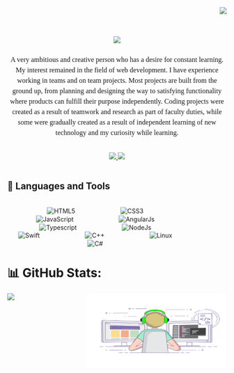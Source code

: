 <div>
   <img align = "right" src="https://visitor-badge.laobi.icu/badge?page_id=KarloMikec.Karlo-Mikec"/>
<br>
   <h1 align="center">
    <img src="https://readme-typing-svg.herokuapp.com/?font=Righteous&size=35&center=true&vCenter=true&width=500&height=70&duration=4000&lines=Hi+There!+👋;+I'm+Karlo+Mikec!;" />
</h1> 
<div align="center">
   <p style="font-family: serif; font-size: 16px; line-height: 1.5;">
A very ambitious and creative person who has a desire for constant learning. My interest remained in the field of web development. I have experience working in teams and on team projects. Most projects are built from the ground up, from planning and designing the way to satisfying functionality where products can fulfill their purpose independently. Coding projects were created as a result of teamwork and research as part of faculty duties, while some were gradually created as a result of independent learning of new technology and my curiosity while learning.
   </p>
</div>
<br>
   <div align="center"> 
     <a href="karlo.mikec18@gmail.com" target="_blank">
       <img src="https://img.shields.io/badge/Gmail-333333?style=for-the-badge&logo=gmail&logoColor=red" />
     </a>
     <a href="https://www.linkedin.com/in/karlomikec/" target="_blank">
       <img src="https://img.shields.io/badge/LinkedIn-0077B5?style=for-the-badge&logo=linkedin&logoColor=white" target="_blank" />
     </a>
   </div>
</div>

<br>


<h2 align="left"> 🧰 Languages and Tools </h2>

<br/>
<div align="center">
   <img align="center" alt="HTML5" width="50px" style="padding-right:100px;" src="https://cdn.jsdelivr.net/gh/devicons/devicon/icons/html5/html5-plain.svg" />
   <img align="center" alt="CSS3" width="50px" style="padding-right:100px;" src="https://cdn.jsdelivr.net/gh/devicons/devicon/icons/css3/css3-plain.svg" />
   <img align="center" alt="JavaScript" width="50px" style="padding-right:100px;" src="https://cdn.jsdelivr.net/gh/devicons/devicon/icons/javascript/javascript-plain.svg" />
   <img align="center" alt="AngularJs" width="50px" style="padding-right:100px;" src="https://cdn.jsdelivr.net/gh/devicons/devicon/icons/angularjs/angularjs-plain.svg" />
   <img align="center" alt="Typescript" width="50px" style="padding-right:100px;" src="https://cdn.jsdelivr.net/gh/devicons/devicon/icons/typescript/typescript-plain.svg" />
   <img align="center" alt="NodeJs" width="50px" style="padding-right:100px;" src="https://cdn.jsdelivr.net/gh/devicons/devicon/icons/nodejs/nodejs-original.svg" />
   <img align="center" alt="Swift" width="50px" style="padding-right:100px;" src="https://cdn.jsdelivr.net/gh/devicons/devicon@latest/icons/swift/swift-original.svg" />
   <img align="center" alt="C++" width="50px" style="padding-right:100px;" src="https://cdn.jsdelivr.net/gh/devicons/devicon@latest/icons/cplusplus/cplusplus-original.svg"" />
   <img align="center" alt="Linux" width="50px" style="padding-right:100px;" src="https://cdn.jsdelivr.net/gh/devicons/devicon/icons/linux/linux-original.svg" />
  <img align="center" alt="C#" width="50px" style="padding-right:100px;" src="https://cdn.jsdelivr.net/gh/devicons/devicon@latest/icons/csharp/csharp-original.svg" />
</div>

# 📊 GitHub Stats:
 ![](https://github-readme-stats.vercel.app/api/top-langs/?username=KarloMikec&theme=dark&hide_border=false&include_all_commits=false&count_private=false&layout=compact) 
 <img align="right" alt="Coding" width="320" height="170"  src="https://raw.githubusercontent.com/devSouvik/devSouvik/master/gif3.gif">



